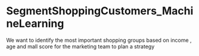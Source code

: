 # SegmentShoppingCustomers_MachineLearning
We want to identify the most important shopping groups based on income , age and mall score for the marketing team to plan a strategy
